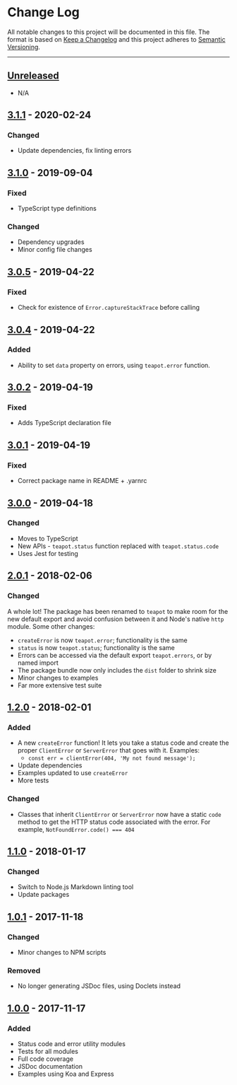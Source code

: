 # Change Log

All notable changes to this project will be documented in this file. The format is based on
[Keep a Changelog](http://keepachangelog.com/en/1.0.0/) and this project adheres to
[Semantic Versioning](http://semver.org/spec/v2.0.0.html).

---

## [Unreleased](https://github.com/greylocklabs/teapot/compare/3.1.1...HEAD)

- N/A

## [3.1.1](https://github.com/greylocklabs/teapot/compare/3.1.0...3.1.1) - 2020-02-24

### Changed

- Update dependencies, fix linting errors

## [3.1.0](https://github.com/greylocklabs/teapot/compare/3.0.5...3.1.0) - 2019-09-04

### Fixed

- TypeScript type definitions

### Changed

- Dependency upgrades
- Minor config file changes

## [3.0.5](https://github.com/greylocklabs/teapot/compare/3.0.4...3.0.5) - 2019-04-22

### Fixed

- Check for existence of `Error.captureStackTrace` before calling

## [3.0.4](https://github.com/greylocklabs/teapot/compare/3.0.2...3.0.4) - 2019-04-22

### Added

- Ability to set `data` property on errors, using `teapot.error` function.

## [3.0.2](https://github.com/greylocklabs/teapot/compare/3.0.1...3.0.2) - 2019-04-19

### Fixed

- Adds TypeScript declaration file

## [3.0.1](https://github.com/greylocklabs/teapot/compare/3.0.0...3.0.1) - 2019-04-19

### Fixed

- Correct package name in README + .yarnrc

## [3.0.0](https://github.com/greylocklabs/teapot/compare/2.0.1...3.0.0) - 2019-04-18

### Changed

- Moves to TypeScript
- New APIs - `teapot.status` function replaced with `teapot.status.code`
- Uses Jest for testing

## [2.0.1](https://github.com/greylocklabs/teapot/compare/1.2.0...2.0.1) - 2018-02-06

### Changed

A whole lot! The package has been renamed to `teapot` to make room for the new default export and avoid confusion
between it and Node's native `http` module. Some other changes:

- `createError` is now `teapot.error`; functionality is the same
- `status` is now `teapot.status`; functionality is the same
- Errors can be accessed via the default export `teapot.errors`, or by named import
- The package bundle now only includes the `dist` folder to shrink size
- Minor changes to examples
- Far more extensive test suite

## [1.2.0](https://github.com/greylocklabs/teapot/compare/1.1.0...1.2.0) - 2018-02-01

### Added

- A new `createError` function! It lets you take a status code and create the proper `ClientError`
  or `ServerError` that goes with it. Examples:
  - `const err = clientError(404, 'My not found message');`
- Update dependencies
- Examples updated to use `createError`
- More tests

### Changed

- Classes that inherit `ClientError` or `ServerError` now have a static `code` method to get the
  HTTP status code associated with the error. For example, `NotFoundError.code() === 404`

## [1.1.0](https://github.com/greylocklabs/teapot/compare/1.0.1...1.1.0) - 2018-01-17

### Changed

- Switch to Node.js Markdown linting tool
- Update packages

## [1.0.1](https://github.com/greylocklabs/teapot/compare/1.0.0...1.0.1) - 2017-11-18

### Changed

- Minor changes to NPM scripts

### Removed

- No longer generating JSDoc files, using Doclets instead

## [1.0.0](https://github.com/greylocklabs/teapot/releases/tag/1.0.0) - 2017-11-17

### Added

- Status code and error utility modules
- Tests for all modules
- Full code coverage
- JSDoc documentation
- Examples using Koa and Express
